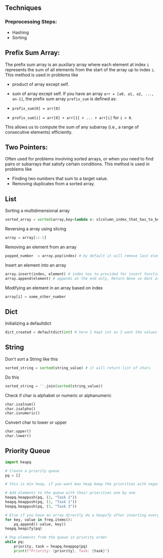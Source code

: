 Techniques
---

### Preprocessing Steps:
- Hashing
- Sorting

Prefix Sum Array:
---
The prefix sum array is an auxiliary array where each element at index `i` represents the sum of all elements from the start of the array up to index `i`.
This method is used in problems like 
- product of array except self.
- sum of array except self.
If you have an array `arr = [a0, a1, a2, ..., an-1]`, the prefix sum array `prefix_sum` is defined as:

- `prefix_sum[0] = arr[0]`
- `prefix_sum[i] = arr[0] + arr[1] + ... + arr[i]` for `i > 0`.

This allows us to compute the sum of any subarray (i.e., a range of consecutive elements) efficiently.

Two Pointers:
---
Often used for problems involving sorted arrays, or when you need to find pairs or subarrays that satisfy certain conditions.
This method is used in problems like 
- Finding two numbers that sum to a target value.
- Removing duplicates from a sorted array.


List
---

Sorting a multidimensional array
```python
sorted_array = sorted(array,key=lambda x: x[column_index_that_has_to_be_sorted])
```
Reversing a array using slicing
```python
array = array[::-1]
```
Removing an element from an array
```python
popped_number  = array.pop(index) # by default it will remove last element
```
Insert an element into an array
```python
array.insert(index, element) # index has to provided for insert function, Return None so dont assign it to anything
array.append(element) # appends at the end only, Return None so dont assign it to anything
```
Modifying an element in an array based on index
```python
array[i] = some_other_number
```

Dict
---

Initializing a defaultdict
```python
dict_created = defaultdict(int) # here I kept int as I want the values of dictionary to be integer 
```

String
---

Don't sort a String like this
```python
sorted_string = sorted(string_value) # it will return list of chars
```
Do this
```python
sorted_string = ''.join(sorted(string_value))
```

Check if char is alphabet or numeric or alphanumeric
```python
char.isalnum()
char.isalpha()
char.isnumeric()
```

Convert char to lower or upper
```python
char.upper()
char.lower()
```

Priority Queue
---

```python
import heapq

# Create a priority queue
pq = []

# this is min heap, if you want max heap keep the priorities with negative value

# Add elements to the queue with their priorities one by one
heapq.heappush(pq, (2, "Task 2"))
heapq.heappush(pq, (1, "Task 1"))
heapq.heappush(pq, (3, "Task 3"))

# Else if you have an array directly do a heapify after inserting everything to priority queue
for key, value in freq.items():
    pq.append((-value, key))
heapq.heapify(pq)

# Pop elements from the queue in priority order
while pq:
    priority, task = heapq.heappop(pq)
    print(f"Priority: {priority}, Task: {task}")
```

